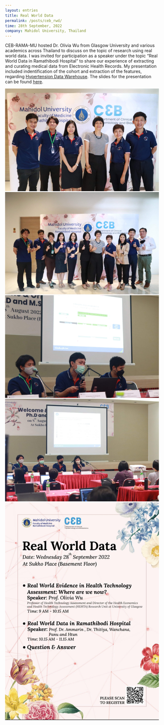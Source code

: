 ```yaml
---
layout: entries
title: Real World Data
permalink: /posts/ceb_rwd/
time: 28th September, 2022
company: Mahidol University, Thailand
---
```


CEB-RAMA-MU hosted Dr. Olivia Wu from Glasgow University and various academics across Thailand to discuss on the topic of research using real world data. I was invited for participation as a speaker under the topic “Real World Data in Ramathibodi Hospital” to share our experience of extracting and curating medical data from Electronic Health Records. <span /> My presentation included indentification of the cohort and extraction of the features, regarding [Hypertension Data Warehouse](https://www.rama.mahidol.ac.th/ceb/CEBdatawarehouse/Data/HT "Hypertension Data Warehouse @ Web"). The slides for the presentation can be found [here](/assets/docs/realworlddata.pdf).

<div id="gallery">
	<img class="landscape" src="/assets/photos/ceb_rwd-1.jpg" title="Group photo with the speakers, left to right: Panu Looareesuwan, Htun Teza, Thitiya Lukkunaprasit, Olivia Wu, Ammarin Thakkinstian, Wanchana Ponthongmak" alt="Group photo in the speakers, left to right: Panu Looareesuwan, Htun Teza, Thitiya Lukkunaprasit, Olivia Wu, Ammarin Thakkinstian, Wanchana Ponthongmak"/>
	<img class="landscape" src="/assets/photos/ceb_rwd-2.jpg" title="Group photo with the speakers and lectures from Clinical Epidmiologay and Biostatistics, and Health Technology Assessment, I do not know half of them" alt="Group photo with the speakers and lectures from Clinical Epidmiologay and Biostatistics, and Health Technology Assessment, I do not know half of them"/>
	<img class="landscape" src="/assets/photos/ceb_rwd-3.jpg" title="Photo of Data Science division presenting their work, left to right: Htun Teza, Wanchana Ponthongmak, Panu Looareesuwan" alt="Photo of Data Science division presenting their work, left to right: Htun Teza, Wanchana Ponthongmak, Panu Looareesuwan"/>
	<img class="landscape" src="/assets/photos/ceb_rwd-4.jpg" title="Photo of Data Science division presenting their work, left to right: Htun Teza, Wanchana Ponthongmak, Panu Looareesuwan, Thitiya Lukkunaprasit" alt="Photo of Data Science division presenting their work, left to right: Htun Teza, Wanchana Ponthongmak, Panu Looareesuwan, Thitiya Lukkunaprasit"/>
	<img src="/assets/photos/ceb_rwd-5.jpg" title="Photo of Data Science division presenting their work, left to right: Htun Teza, Wanchana Ponthongmak, Panu Looareesuwan, Thitiya Lukkunaprasit" alt="Photo of Data Science division presenting their work, left to right: Htun Teza, Wanchana Ponthongmak, Panu Looareesuwan, Thitiya Lukkunaprasit"/>
</div>
